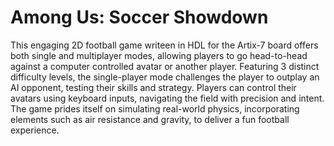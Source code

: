 # Among Us: Soccer Showdown

This engaging 2D football game writeen in HDL for the Artix-7 board offers both single and multiplayer modes, allowing players 
to go head-to-head against a computer controlled avatar or another player. Featuring 3
distinct difficulty levels, the single-player mode challenges the player to outplay an AI
opponent, testing their skills and strategy. Players can control their avatars using keyboard
inputs, navigating the field with precision and intent. The game prides itself on simulating
real-world physics, incorporating elements such as air resistance and gravity, to deliver a
fun football experience.
